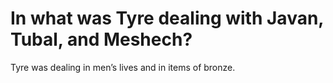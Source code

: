 # In what was Tyre dealing with Javan, Tubal, and Meshech?

Tyre was dealing in men’s lives and in items of bronze.
